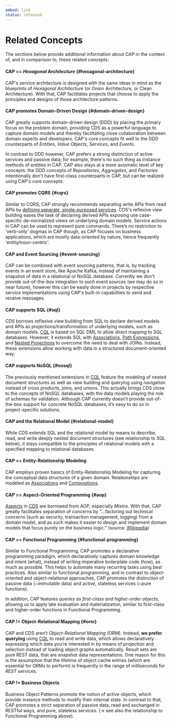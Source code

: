 ```yaml
---
embed: link
status: released
---
```


# Related Concepts

The sections below provide additional information about CAP in the context of, and in comparison to, these related concepts:

#### CAP == _Hexagonal Architecture_ {#hexagonal-architecture}

CAP's service architecture is designed with the same ideas in mind as the blueprints of _Hexagonal Architecture_ (or Onion Architecture, or Clean Architecture). With that, CAP facilitates projects that choose to apply the principles and designs of those architecture patterns.


#### CAP promotes Domain-Driven Design {#domain-driven-design}

CAP greatly supports domain-driven design (DDD) by placing the primary focus on the problem domain, providing CDS as a powerful language to capture domain models and thereby facilitating close collaboration between domain experts and developers. CAP's core concepts fit well to the DDD counterparts of _Entities_, _Value Objects_, _Services_, and _Events_.

In contrast to DDD however, CAP prefers a strong distinction of active services and passive data; for example, there's no such thing as instance methods of entities in CAP. CAP also stays at a more axiomatic level of key concepts: the DDD concepts of _Repositories_, _Aggregates_, and _Factories_ intentionally don't have first-class counterparts in CAP, but can be realized using CAP's core concepts.


#### CAP promotes CQRS {#cqrs}

Similar to CQRS, CAP strongly recommends separating write APIs from read APIs by [defining separate, single-purposed services](../guides/providing-services#single-purposed-services). CDS's reflexive view building eases the task of declaring derived APIs exposing use case-specific de-normalized views on underlying domain models. Service actions in CAP can be used to represent pure commands. There’s no restriction to 'verb-only' dogmas in CAP though, as CAP focuses on business applications, which are mostly data-oriented by nature, hence frequently 'entity/noun-centric'.


#### CAP and Event Sourcing {#event-sourcing}

CAP can be combined with event sourcing patterns, that is, by tracking events in an event store, like Apache Kafka, instead of maintaining a snapshot of data in a relational or NoSQL database. Currently we don't provide out-of-the-box integration to such event sources (we may do so in near future), however this can be easily done in projects by respective service implementations using CAP's built-in capabilities to send and receive messages.

#### CAP supports SQL {#sql}

CDS borrows reflexive view building from SQL to declare derived models and APIs as projections/transformation of underlying models, such as domain models. [CQL](../cds/cql) is based on SQL DML to allow direct mapping to SQL databases. However, it extends SQL with [Associations](../cds/cdl#associations), [Path Expressions](../cds/cql#path-expressions), and [Nested Projections](../cds/cql#postfix-projections) to overcome the need to deal with JOINs. Instead, these extensions allow working with data in a structured document-oriented way.


#### CAP supports NoSQL {#nosql}

The previously mentioned extensions in [CQL](../cds/cql) feature the modeling of nested document structures as well as view building and querying using navigation instead of cross products, joins, and unions. This actually brings CDS close to the concepts of NoSQL databases, with the data models playing the role of schemas for validation. Although CAP currently doesn’t provide out-of-the-box support for concrete NoSQL databases, it’s easy to do so in project-specific solutions.


#### CAP and the Relational Model {#relational-model}

While CDS extends SQL and the relational model by means to describe, read, and write deeply nested document structures (see relationship to SQL below), it stays compatible to the principles of relational models with a specified mapping to relational databases.


#### CAP == Entity-Relationship Modeling

CAP employs proven basics of Entity-Relationship Modeling for capturing the conceptual data structures of a given domain. Relationships are modeled as [Associations](../cds/cdl#associations) and [Compositions](../cds/cdl#compositions).


#### CAP == Aspect-Oriented Programming {#aop}

[Aspects](../cds/cdl#aspects) in [CDS](../cds/) are borrowed from AOP, especially _Mixins_. With that, CAP greatly facilitates separation of concerns by "...factoring out technical concerns (such as security, transaction management, logging) from a domain model, and as such makes it easier to design and implement domain models that focus purely on the business logic." (source: [Wikipedia](https://en.wikipedia.org/wiki/Domain-driven_design#Relationship_to_other_ideas))


#### CAP == Functional Programming {#functional-programming}

Similar to Functional Programming, CAP promotes a declarative programming paradigm, which declaratively captures domain knowledge and intent (what), instead of writing imperative boilerplate code (how), as much as possible. This helps to automate many recurring tasks using best practices. Also similar to functional programming, and in contrast to object-oriented and object-relational approaches, CAP promotes the distinction of passive data (~immutable data) and active, stateless services (~pure functions).

In addition, CAP features _queries as first-class and higher-order objects_, allowing us to apply late evaluation and materialization, similar to first-class and higher-order functions in Functional Programming.


#### CAP != Object-Relational Mapping {#orm}

CAP and CDS aren’t _Object-Relational Mapping_ (ORM). Instead, **we prefer querying** using [CQL](../cds/cql) to read and write data, which allows declaratively expressing which data you’re interested in by means of projection and selection instead of loading object graphs automatically. Result sets are pure REST data, that are snapshot data representations. One reason for this is the assumption that the lifetime of object cache entries (which are essential for ORMs to perform) is frequently in the range of milliseconds for _REST_ services.

#### CAP != Business Objects

Business Object Patterns promote the notion of active objects, which provide instance methods to modify their internal state. In contrast to that, CAP promotes a strict separation of passive data, read and exchanged in RESTful ways, and pure, stateless services. (→ see also the relationship to Functional Programming above).
